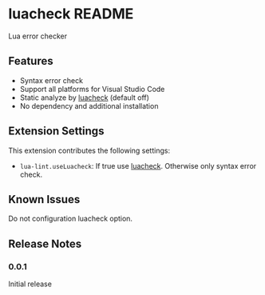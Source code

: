 # luacheck README

Lua error checker

## Features
* Syntax error check
* Support all platforms for Visual Studio Code
* Static analyze by [luacheck](https://github.com/mpeterv/luacheck) (default off)
* No dependency and additional installation 


## Extension Settings

This extension contributes the following settings:

* `lua-lint.useLuacheck`: If true use [luacheck](https://github.com/mpeterv/luacheck). Otherwise only syntax error check.

## Known Issues

Do not configuration luacheck option.

## Release Notes

### 0.0.1

Initial release 
